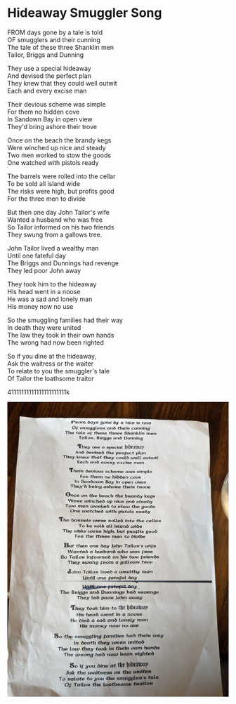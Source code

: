 # Hideaway Smuggler Song


FROM days gone by a tale is told  
OF smugglers and their cunning  
The tale of these three Shanklin men  
Tailor, Briggs and Dunning

They use a special hideaway  
And devised the perfect plan  
They knew that they could well outwit  
Each and every excise man

Their devious scheme was simple  
For them no hidden cove  
In Sandown Bay in open view  
They'd bring ashore their trove

Once on the beach the brandy kegs  
Were winched up nice and steady  
Two men worked to stow the goods  
One watched with pistols ready

The barrels were rolled into the cellar  
To be sold all island wide  
The risks were high, but profits good  
For the three men to divide

But then one day John Tailor's wife  
Wanted a husband who was free  
So Tailor informed on his two friends  
They swung from a gallows tree.

John Tailor lived a wealthy man  
Until one fateful day  
The Briggs and Dunnings had revenge  
They led poor John away

They took him to the hideaway  
His head went in a noose  
He was a sad and lonely man  
His money now no use 

So the smuggling families had their way  
In death they were united  
The law they took in their own hands  
The wrong had now been righted

So if you dine at the hideaway,  
Ask the waitress or the waiter  
To relate to you the smuggler's tale  
Of Tailor the loathsome traitor

41111111111111111111111k 

![](hideaway_smuggler_song.jpg)
